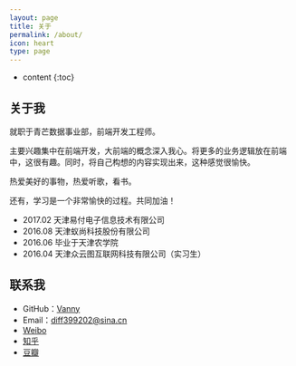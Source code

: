 ```yaml
---
layout: page
title: 关于
permalink: /about/
icon: heart
type: page
---
```


* content
{:toc}

## 关于我

就职于青芒数据事业部，前端开发工程师。

主要兴趣集中在前端开发，大前端的概念深入我心。将更多的业务逻辑放在前端中，这很有趣。同时，将自己构想的内容实现出来，这种感觉很愉快。

热爱美好的事物，热爱听歌，看书。

还有，学习是一个非常愉快的过程。共同加油！

* 2017.02 天津易付电子信息技术有限公司
* 2016.08 天津蚁尚科技股份有限公司
* 2016.06 毕业于天津农学院
* 2016.04 天津众云图互联网科技有限公司（实习生）

## 联系我

* GitHub：[Vanny](https://github.com/Vanny)
* Email：diff399202@sina.cn
* [Weibo](http://weibo.com/u/2565903864)
* [知乎](https://www.zhihu.com/people/si-yan-wan/)
* [豆瓣](https://www.douban.com/people/139137046/)

<!-- ## Comments -->

<!-- {% include comments.html %} -->
